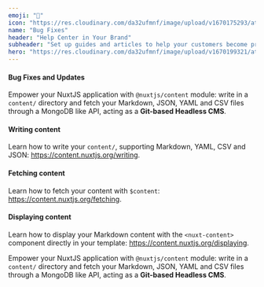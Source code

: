 ```yaml
---
emoji: "🐛"
icon: "https://res.cloudinary.com/da32ufmnf/image/upload/v1670175293/atlas-2.0/iimikcipq0aatq4hkp3g.png"
name: "Bug Fixes"
header: "Help Center in Your Brand"
subheader: "Set up guides and articles to help your customers become pro’s with your product’s offering – all in your company’s brand."
hero: "https://res.cloudinary.com/da32ufmnf/image/upload/v1670199321/atlas-2.0/kfcy2wvzk7qfinxuv8gu.png"
---
```


#### Bug Fixes and Updates

Empower your NuxtJS application with `@nuxtjs/content` module: write in a `content/` directory and fetch your Markdown, JSON, YAML and CSV files through a MongoDB like API, acting as a **Git-based Headless CMS**.

#### Writing content

Learn how to write your `content/`, supporting Markdown, YAML, CSV and JSON: https://content.nuxtjs.org/writing.

#### Fetching content

Learn how to fetch your content with `$content`: https://content.nuxtjs.org/fetching.

#### Displaying content

Learn how to display your Markdown content with the `<nuxt-content>` component directly in your template: https://content.nuxtjs.org/displaying.

Empower your NuxtJS application with `@nuxtjs/content` module: write in a `content/` directory and fetch your Markdown, JSON, YAML and CSV files through a MongoDB like API, acting as a **Git-based Headless CMS**.
